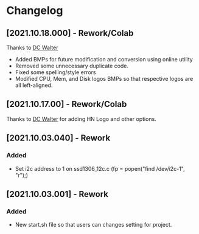 # Changelog
## [2021.10.18.000] - Rework/Colab
Thanks to [DC Walter](https://github.com/dcwalter)
- Added BMPs for future modification and conversion using online utility
- Removed some unnecessary duplicate code.
- Fixed some spelling/style errors
- Modified CPU, Mem, and Disk logos BMPs so that respective logos are all left-aligned.

## [2021.10.17.00] - Rework/Colab
Thanks to [DC Walter](https://github.com/dcwalter) for adding HN Logo and other options.

## [2021.10.03.040] - Rework
### Added
- Set i2c address to 1 on ssd1306_12c.c (fp = popen("find /dev/i2c-1", "r");)

## [2021.10.03.001] - Rework
### Added
- New start.sh file so that users can changes setting for project.
